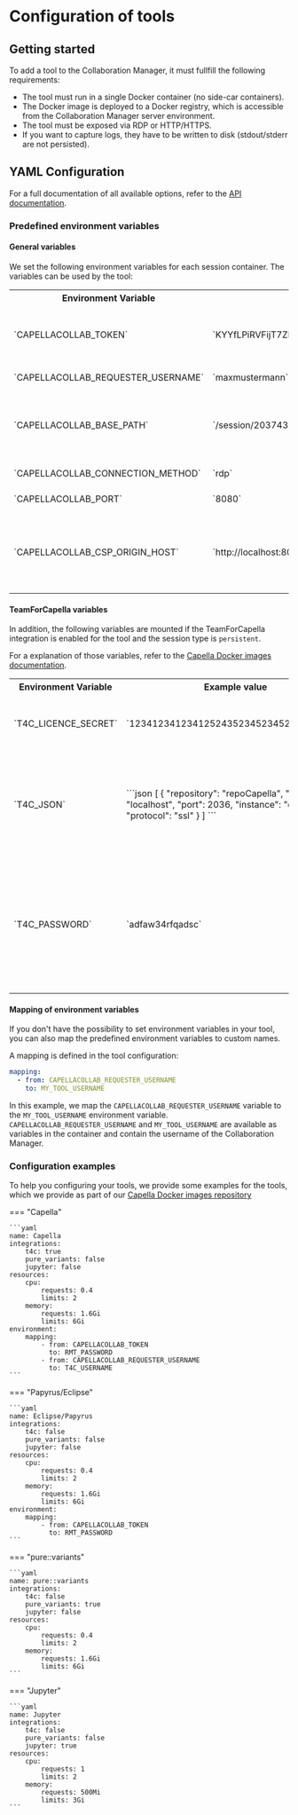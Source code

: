 <!--
 ~ SPDX-FileCopyrightText: Copyright DB InfraGO AG and contributors
 ~ SPDX-License-Identifier: Apache-2.0
 -->

# Configuration of tools

## Getting started

To add a tool to the Collaboration Manager, it must fullfill the following
requirements:

- The tool must run in a single Docker container (no side-car containers).
- The Docker image is deployed to a Docker registry, which is accessible from
  the Collaboration Manager server environment.
- The tool must be exposed via RDP or HTTP/HTTPS.
- If you want to capture logs, they have to be written to disk (stdout/stderr
  are not persisted).

## YAML Configuration

For a full documentation of all available options, refer to the
[API documentation](../../api/index.md).

### Predefined environment variables

#### General variables

We set the following environment variables for each session container. The
variables can be used by the tool:

<table markdown="span">
    <tr>
        <th style="width:40%">Environment Variable</th>
        <th style="width:20%">Example value</th>
        <th style="width:40%">Description</th>
    </tr>
    <tr>
        <td>`CAPELLACOLLAB_TOKEN`</td>
        <td>`KYYfLPiRVFijT7ZPhVx6DO0oPQcrfEInDetonD0nIKGnQmC9pWAfHq9xxKiYqUdj`</td>
        <td>
            Token, which the tool has to use for basic authentication.
            <hr style="margin-bottom:4px">
            :warning: Only available if authentication type is basic authentication.
        </td>
    </tr>
    <tr>
        <td>`CAPELLACOLLAB_REQUESTER_USERNAME`</td>
        <td>`maxmustermann`</td>
        <td>The username of the user who has requested the session.</td>
    </tr>
    <tr>
        <td>`CAPELLACOLLAB_BASE_PATH`</td>
        <td>`/session/2037430`</td>
        <td>
            The base path that the application has to serve requests on.
            <hr style="margin-bottom:4px">
            :warning: Only available if `CAPELLACOLLAB_CONNECTION_METHOD` is `http`.
        </td>
    </tr>
    <tr>
        <td>`CAPELLACOLLAB_CONNECTION_METHOD`</td>
        <td>`rdp`</td>
        <td>`http` or `rdp`, depending on the requested connection method.</td>
    </tr>
    <tr>
        <td>`CAPELLACOLLAB_PORT`</td>
        <td>`8080`</td>
        <td>The port that the application should serve on.</td>
    </tr>
    <tr>
        <td>`CAPELLACOLLAB_CSP_ORIGIN_HOST`</td>
        <td>`http://localhost:8000`</td>
        <td>
            The origin host of the Collaboration Manager.
            The tool has to set the `Content-Security-Policy` header to `frame-ancestors self $CAPELLACOLLAB_CSP_ORIGIN_HOST`.
            Otherwise, the session viewer can't be used with the tool!
        </td>
    </tr>
</table>

#### TeamForCapella variables

In addition, the following variables are mounted if the TeamForCapella
integration is enabled for the tool and the session type is `persistent`.

For a explanation of those variables, refer to the
[Capella Docker images documentation](https://dsd-dbs.github.io/capella-dockerimages/capella/t4c/base/#run-the-container).

<table markdown="span" style=width:100%>
    <tr>
        <th style="width: 25%">Environment Variable</th>
        <th>Example value</th>
        <th>Description</th>
    </tr>
    <tr>
        <td>`T4C_LICENCE_SECRET`</td>
        <td>`1234123412341252435234523452345123423`</td>
        <td>License configuration for the TeamForCapella server.</td>
    </tr>
    <tr>
        <td>`T4C_JSON`</td>
        <td>
            ```json
            [
                {
                    "repository": "repoCapella",
                    "host": "localhost",
                    "port": 2036,
                    "instance": "default",
                    "protocol": "ssl"
                }
            ]
            ```
        </td>
        <td>JSON containing all repositories the user has access to. The format is described in the Capella Docker images documentation.</td>
    </tr>
    <tr>
        <td>`T4C_PASSWORD`</td>
        <td>
            `adfaw34rfqadsc`
        </td>
        <td>
            Session token to authenticate against the TeamForCapella server.
            The token is auto-created and valid for all TeamForCapella repositories the user has access to.
        </td>
    </tr>
</table>

#### Mapping of environment variables

If you don't have the possibility to set environment variables in your tool,
you can also map the predefined environment variables to custom names.

A mapping is defined in the tool configuration:

```yaml
mapping:
  - from: CAPELLACOLLAB_REQUESTER_USERNAME
    to: MY_TOOL_USERNAME
```

In this example, we map the `CAPELLACOLLAB_REQUESTER_USERNAME` variable to the
`MY_TOOL_USERNAME` environment variable. `CAPELLACOLLAB_REQUESTER_USERNAME` and
`MY_TOOL_USERNAME` are available as variables in the container and contain the
username of the Collaboration Manager.

### Configuration examples

To help you configuring your tools, we provide some examples for the tools,
which we provide as part of our
[Capella Docker images repository](https://github.com/DSD-DBS/capella-dockerimages)

=== "Capella"

    ```yaml
    name: Capella
    integrations:
        t4c: true
        pure_variants: false
        jupyter: false
    resources:
        cpu:
            requests: 0.4
            limits: 2
        memory:
            requests: 1.6Gi
            limits: 6Gi
    environment:
        mapping:
            - from: CAPELLACOLLAB_TOKEN
              to: RMT_PASSWORD
            - from: CAPELLACOLLAB_REQUESTER_USERNAME
              to: T4C_USERNAME
    ```

=== "Papyrus/Eclipse"

    ```yaml
    name: Eclipse/Papyrus
    integrations:
        t4c: false
        pure_variants: false
        jupyter: false
    resources:
        cpu:
            requests: 0.4
            limits: 2
        memory:
            requests: 1.6Gi
            limits: 6Gi
    environment:
        mapping:
            - from: CAPELLACOLLAB_TOKEN
              to: RMT_PASSWORD
    ```

=== "pure::variants"

    ```yaml
    name: pure::variants
    integrations:
        t4c: false
        pure_variants: true
        jupyter: false
    resources:
        cpu:
            requests: 0.4
            limits: 2
        memory:
            requests: 1.6Gi
            limits: 6Gi
    ```

=== "Jupyter"

    ```yaml
    name: Jupyter
    integrations:
        t4c: false
        pure_variants: false
        jupyter: true
    resources:
        cpu:
            requests: 1
            limits: 2
        memory:
            requests: 500Mi
            limits: 3Gi
    ```
